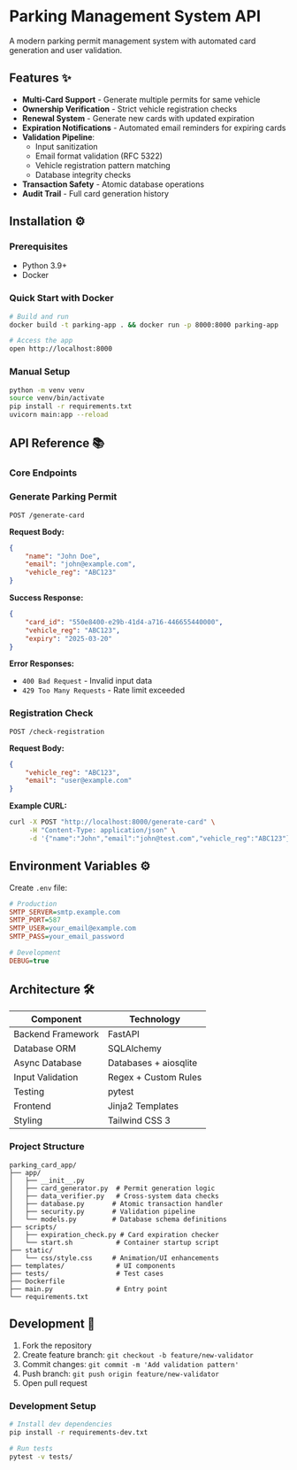 # Parking Management System API 
A modern parking permit management system with automated card generation and user validation.

## Features ✨
- **Multi-Card Support** - Generate multiple permits for same vehicle
- **Ownership Verification** - Strict vehicle registration checks
- **Renewal System** - Generate new cards with updated expiration
- **Expiration Notifications** - Automated email reminders for expiring cards
- **Validation Pipeline**:
  - Input sanitization
  - Email format validation (RFC 5322)
  - Vehicle registration pattern matching
  - Database integrity checks
- **Transaction Safety** - Atomic database operations
- **Audit Trail** - Full card generation history

## Installation ⚙️
 

### Prerequisites
- Python 3.9+
- Docker

### Quick Start with Docker
```bash
# Build and run
docker build -t parking-app . && docker run -p 8000:8000 parking-app

# Access the app
open http://localhost:8000
```

### Manual Setup
```bash
python -m venv venv
source venv/bin/activate
pip install -r requirements.txt
uvicorn main:app --reload
```

## API Reference 📚

### Core Endpoints
### Generate Parking Permit
```http
POST /generate-card
```

**Request Body:**
```json
{
    "name": "John Doe",
    "email": "john@example.com",
    "vehicle_reg": "ABC123"
}
```

**Success Response:**
```json
{
    "card_id": "550e8400-e29b-41d4-a716-446655440000",
    "vehicle_reg": "ABC123", 
    "expiry": "2025-03-20"
}
```

**Error Responses:**
- `400 Bad Request` - Invalid input data
- `429 Too Many Requests` - Rate limit exceeded

### Registration Check
```http
POST /check-registration
```

**Request Body:**
```json
{
    "vehicle_reg": "ABC123",
    "email": "user@example.com"
}
```

**Example CURL:**
```bash
curl -X POST "http://localhost:8000/generate-card" \
     -H "Content-Type: application/json" \
     -d '{"name":"John","email":"john@test.com","vehicle_reg":"ABC123"}'
```

## Environment Variables ⚙️
Create `.env` file:
```ini
# Production
SMTP_SERVER=smtp.example.com
SMTP_PORT=587
SMTP_USER=your_email@example.com
SMTP_PASS=your_email_password

# Development
DEBUG=true
```

## Architecture 🛠️
| Component            | Technology           |
|----------------------|----------------------|
| Backend Framework    | FastAPI              |
| Database ORM         | SQLAlchemy           |
| Async Database       | Databases + aiosqlite|
| Input Validation     | Regex + Custom Rules |
| Testing              | pytest               |
| Frontend             | Jinja2 Templates     |
| Styling              | Tailwind CSS 3       |

### Project Structure
```
parking_card_app/
├── app/
│   ├── __init__.py
│   ├── card_generator.py  # Permit generation logic
│   ├── data_verifier.py   # Cross-system data checks
│   ├── database.py       # Atomic transaction handler
│   ├── security.py       # Validation pipeline
│   └── models.py         # Database schema definitions
├── scripts/
│   ├── expiration_check.py # Card expiration checker
│   └── start.sh           # Container startup script
├── static/
│   └── css/style.css     # Animation/UI enhancements
├── templates/             # UI components
├── tests/                 # Test cases
├── Dockerfile
├── main.py                # Entry point
└── requirements.txt
```

## Development 🤝
1. Fork the repository
2. Create feature branch: `git checkout -b feature/new-validator`
3. Commit changes: `git commit -m 'Add validation pattern'`
4. Push branch: `git push origin feature/new-validator`
5. Open pull request

### Development Setup
```bash
# Install dev dependencies
pip install -r requirements-dev.txt

# Run tests
pytest -v tests/
```
